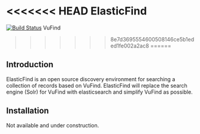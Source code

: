 <<<<<<< HEAD
ElasticFind
=======
[![Build Status](https://travis-ci.org/vufind-org/vufind.svg?branch=master)](https://travis-ci.org/vufind-org/vufind)
VuFind
>>>>>>> 8e7d3695554600508146ce5b1eded1fe002a2ac8
======

Introduction
------------
ElasticFind is an open source discovery environment for searching a collection of
records based on VuFind. ElasticFind will replace the search engine (Solr) for VuFind
with elasticsearch and simplify VuFind as possible.


Installation
------------

Not available and under construction.
